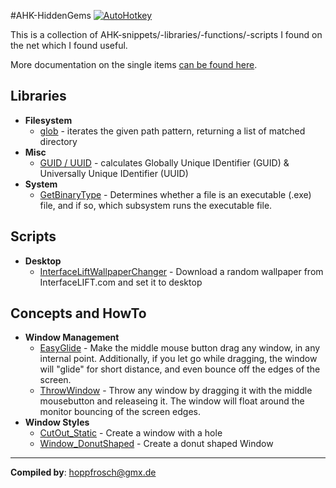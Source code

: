 #AHK-HiddenGems [![AutoHotkey](https://img.shields.io/badge/Language-AutoHotkey-yellowgreen.svg)](https://autohotkey.com/)

This is a collection of AHK-snippets/-libraries/-functions/-scripts I found on the net which I found useful.

More documentation on the single items [can be found here](https://hoppfrosch.github.io/AHK_HiddenGems).

## Libraries
* **Filesystem**
	* [glob](/lib/HiddenGems/glob.ahk) - iterates the given path pattern, returning a list of matched directory 
* **Misc**
	* [GUID / UUID](/lib/HiddenGems/GUID.ahk) - calculates Globally Unique IDentifier (GUID) & Universally Unique IDentifier (UUID)
* **System**
	* [GetBinaryType](lib/HiddenGems/System/GetBinaryType.ahk) - Determines whether a file is an executable (.exe) file, and if so, which subsystem runs the executable file.

## Scripts
* **Desktop**
	* [InterfaceLiftWallpaperChanger](scripts/WallpaperChanger/InterfaceLiftWallpaperChanger.ahk) - Download a random wallpaper from InterfaceLIFT.com and set it to desktop
## Concepts and HowTo
* **Window Management**
	* [EasyGlide](scripts/EasyGlide/EasyGlide.ahk) - Make the middle mouse button drag any window, in any internal point. Additionally, if you let go while dragging, the window will "glide"  for short distance, and even bounce off the edges of the screen.
	* [ThrowWindow](scripts/ThrowWindow/ThrowWindow.ahk) - Throw any window by dragging it with the middle mousebutton and releaseing it. The window will float around the monitor bouncing of the screen edges.
* **Window Styles**
	* [CutOut_Static](concepts/CutOut/CutOut_Static.ahk) - Create a window with a hole
	* [Window_DonutShaped](concepts/ShapedWindow/Window_DonutShaped.ahk) - Create a donut shaped Window
***
**Compiled by**: [hoppfrosch@gmx.de](mailto:hoppfrosch@gmx.de)
